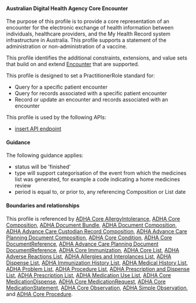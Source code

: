 #### Australian Digital Health Agency Core Encounter
The purpose of this profile is to provide a core representation of an encounter for the electronic exchange of health information between individuals, healthcare providers, and the My Health Record system infrastructure in Australia. This profile supports a statement of the administration or non-administration of a vaccine.

This profile identifies the additional constraints, extensions, and value sets that build on and extend [Encounter](http://hl7.org/fhir/R4/encounter.html) that are supported. 

This profile is designed to set a PractitionerRole standard for:
* Query for a specific patient encounter
* Query for records associated with a specific patient encounter
* Record or update an encounter and records associated with an encounter

This profile is used by the following APIs:
* [insert API endpoint](StructureDefinition-TBD-1.html)

#### Guidance
The following guidance applies:
* status will be 'finished' 
* type will support categorisation of the event from which the medicines list was generated, for example a code indicating a home medicines review
* period is equal to, or prior to, any referencing Composition or List date

#### Boundaries and relationships
This profile is referenced by 
[ADHA Core AllergyIntolerance](StructureDefinition-dh-allergyintolerance-core-1.html), 
[ADHA Core Composition](StructureDefinition-dh-composition-core-1.html), 
[ADHA Document Bundle](StructureDefinition-dh-bundle-document-1.html), 
[ADHA Document Composition](StructureDefinition-dh-composition-document-1.html),
[ADHA Advance Care Custodian Record Composition](StructureDefinition-dh-composition-document-1.html),
[ADHA Advance Care Planning Document Composition](StructureDefinition-dh-composition-document-1.html),
[ADHA Core Condition](StructureDefinition-dh-condition-core-1.html), 
[ADHA Core DocumentReference](StructureDefinition-dh-documentreference-core-1.html), 
[ADHA Advance Care Planning Document DocumentReference](StructureDefinition-dh-documentreference-core-1.html), 
[ADHA Core Immunization](StructureDefinition-dh-immunization-core-1.html),
[ADHA Core List](StructureDefinition-dh-list-core-1.html),
[ADHA Adverse Reactions List](StructureDefinition-dh-list-adv-1.html),
[ADHA Allergies and Interolances List](StructureDefinition-dh-list-ai-1.html),
[ADHA Dispense List](StructureDefinition-dh-list-disp-1.html),
[ADHA Immunization History List](StructureDefinition-dh-list-imm-1.html),
[ADHA Medical History List](StructureDefinition-dh-list-pdl-1.html),
[ADHA Problem List](StructureDefinition-dh-list-cond-1.html),
[ADHA Procedure List](StructureDefinition-dh-list-proc-1.html),
[ADHA Prescription and Dispense List](StructureDefinition-dh-list-pdl-1.html),
[ADHA Prescription List](StructureDefinition-dh-list-pres-1.html),
[ADHA Medication Use List](StructureDefinition-dh-list-meds-1.html),
[ADHA Core MedicationDispense](StructureDefinition-dh-medicationdispense-1.html),
[ADHA Core MedicationRequest](StructureDefinition-dh-medicationrequest-1.html), 
[ADHA Core MedicationStatement](StructureDefinition-dh-medicationstatement-core-1.html),
[ADHA Core Observation](StructureDefinition-dh-observation-core-1.html), 
[ADHA Simple Observation](StructureDefinition-dh-observation-simple-1.html), and
[ADHA Core Procedure](StructureDefinition-dh-procedure-core-1.html). 

